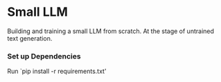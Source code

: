 # Small LLM

Building and training a small LLM from scratch. At the stage of untrained text generation. 

### Set up Dependencies
Run `pip install -r requirements.txt'

